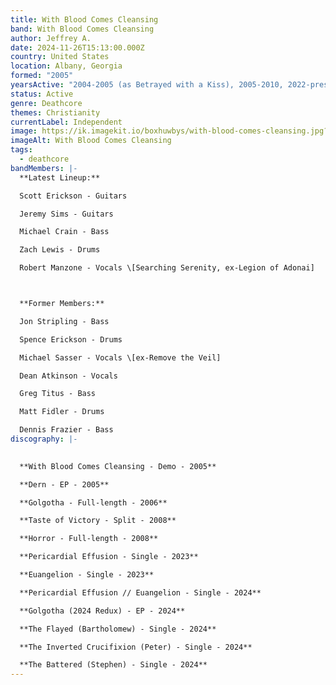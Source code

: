 ```yaml
---
title: With Blood Comes Cleansing
band: With Blood Comes Cleansing
author: Jeffrey A.
date: 2024-11-26T15:13:00.000Z
country: United States
location: Albany, Georgia
formed: "2005"
yearsActive: "2004-2005 (as Betrayed with a Kiss), 2005-2010, 2022-present "
status: Active
genre: Deathcore
themes: Christianity
currentLabel: Independent
image: https://ik.imagekit.io/boxhuwbys/with-blood-comes-cleansing.jpg?updatedAt=1732659319463
imageAlt: With Blood Comes Cleansing
tags:
  - deathcore
bandMembers: |-
  **Latest Lineup:**

  Scott Erickson - Guitars

  Jeremy Sims - Guitars

  Michael Crain - Bass

  Zach Lewis - Drums

  Robert Manzone - Vocals \[Searching Serenity, ex-Legion of Adonai]



  **Former Members:**

  Jon Stripling - Bass

  Spence Erickson - Drums

  Michael Sasser - Vocals \[ex-Remove the Veil]

  Dean Atkinson - Vocals

  Greg Titus - Bass

  Matt Fidler - Drums

  Dennis Frazier - Bass
discography: |-
  

  **With Blood Comes Cleansing - Demo - 2005**

  **Dern - EP - 2005**

  **Golgotha - Full-length - 2006**

  **Taste of Victory - Split - 2008**

  **Horror - Full-length - 2008**

  **Pericardial Effusion - Single - 2023**

  **Euangelion - Single - 2023**

  **Pericardial Effusion // Euangelion - Single - 2024**

  **Golgotha (2024 Redux) - EP - 2024**

  **The Flayed (Bartholomew) - Single - 2024**

  **The Inverted Crucifixion (Peter) - Single - 2024**

  **The Battered (Stephen) - Single - 2024**
---
```

